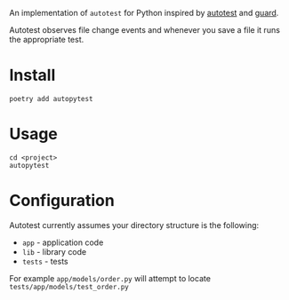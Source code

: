 An implementation of `autotest` for Python inspired by [autotest](https://github.com/grosser/autotest) and [guard](https://github.com/guard/guard).

Autotest observes file change events and whenever you save a file it runs the appropriate test.

# Install
```
poetry add autopytest
```

# Usage
```
cd <project>
autopytest
```

# Configuration

Autotest currently assumes your directory structure is the following:

* `app` - application code
* `lib` - library code
* `tests` - tests

For example `app/models/order.py` will attempt to locate `tests/app/models/test_order.py`
